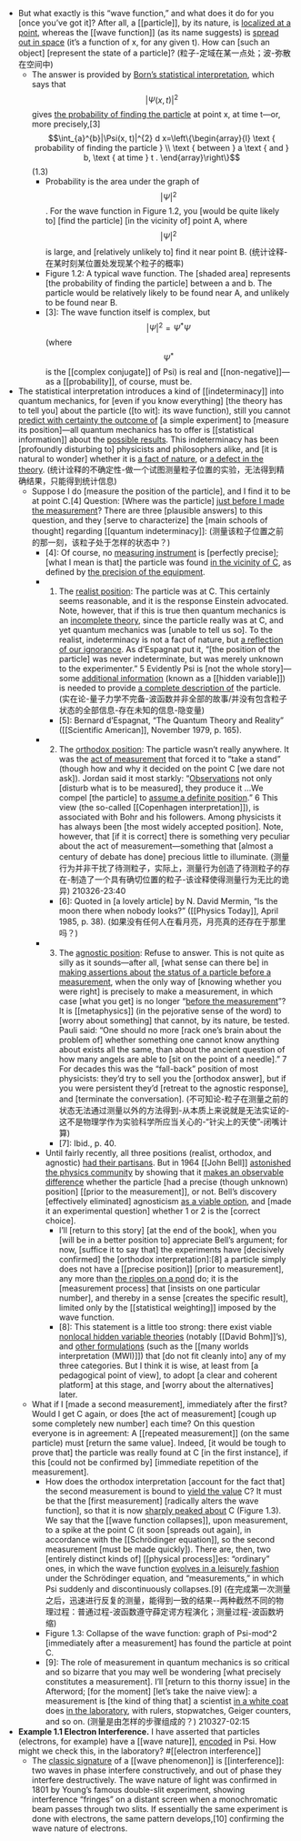 - But what exactly is this “wave function,” and what does it do for you [once you’ve got it]? After all, a [[particle]], by its nature, is [localized at a point](((KBbEwRz19))), whereas the [[wave function]] (as its name suggests) is [spread out in space](((aBIZxAxoS))) (it’s a function of x, for any given t). How can [such an object] [represent the state of a particle]? 
(粒子-定域在某一点处；波-弥散在空间中)
    - The answer is provided by [Born’s statistical interpretation](((joccgnQKd))), which says that $$|\Psi(x, t)|^{2}$$ gives [the probability of finding the particle](((2Gz8Gv0ID))) at point x, at time t—or, more precisely,[3]
$$\int_{a}^{b}|\Psi(x, t)|^{2} d x=\left\{\begin{array}{l}
\text { probability of finding the particle } \\
\text { between } a \text { and } b, \text { at time } t .
\end{array}\right\}$$   (1.3)
        - Probability is the area under the graph of $$\left| \Psi \right|^2$$. For the wave function in Figure 1.2, you [would be quite likely to] [find the particle] [in the vicinity of] point A, where $$\left| \Psi \right|^2$$ is large, and [relatively unlikely to] find it near point B.
(统计诠释-在某时刻某位置处发现某个粒子的概率)
        - Figure 1.2: A typical wave function. The [shaded area] represents [the probability of finding the particle] between a and b. The particle would be relatively likely to be found near A, and unlikely to be found near B.
        - [3]: The wave function itself is complex, but $$|\Psi|^{2}=\Psi^{*} \Psi$$ (where $$\Psi^{*}$$ is the [[complex conjugate]] of Psi) is real and [[non-negative]]—as a [[probability]], of course, must be.
- The statistical interpretation introduces a kind of [[indeterminacy]] into quantum mechanics, for [even if you know everything] [the theory has to tell you] about the particle ([to wit]: its wave function), still you cannot [predict with certainty the outcome of](((6O-IHp5rV))) [a simple experiment] to [measure its position]—all quantum mechanics has to offer is [[statistical information]] about the [possible results](((WdihjFgAT))). This indeterminacy has been [profoundly disturbing to] physicists and philosophers alike, and [it is natural to wonder] whether it is [a fact of nature](((7X4NWl-7H))), or [a defect in the theory](((I_fnobNL0))).
(统计诠释的不确定性-做一个试图测量粒子位置的实验，无法得到精确结果，只能得到统计信息)
    - Suppose I do [measure the position of the particle], and I find it to be at point C.[4] Question: [Where was the particle] [just before I made the measurement]([[measurement]])? There are three [plausible answers] to this question, and they [serve to characterize] the [main schools of thought] regarding [[quantum indeterminacy]]:
(测量该粒子位置之前的那一刻，该粒子处于怎样的状态中？)
        - [4]: Of course, no [measuring instrument](((3W6FSWE8f))) is [perfectly precise]; [what I mean is that] the particle was found [in the vicinity of C](((kTwovmWPF))), as defined by [the precision of the equipment](((-uZTFXP7L))).
        - 1. The [realist position](((MnoCv7_Fa))): The particle was at C. This certainly seems reasonable, and it is the response Einstein advocated. Note, however, that if this is true then quantum mechanics is an [incomplete theory](((wrJSwlmNX))), since the particle really was at C, and yet quantum mechanics was [unable to tell us so]. To the realist, indeterminacy is not a fact of nature, but [a reflection of our ignorance](((M0dt1T8uL))). As d’Espagnat put it, “[the position of the particle] was never indeterminate, but was merely unknown to the experimenter.” 5 Evidently Psi is [not the whole story]—some [additional information](((VQ3voDMAQ))) (known as a [[hidden variable]]) is needed to provide [a complete description of](((-opJOGgrc))) the particle.
(实在论-量子力学不完备-波函数并非全部的故事/并没有包含粒子状态的全部信息-存在未知的信息-隐变量)
            - [5]: Bernard d’Espagnat, “The Quantum Theory and Reality” ([[Scientific American]], November 1979, p. 165).
        - 2. The [orthodox position](((RPNj94Yzk))): The particle wasn’t really anywhere. It was the [act of measurement](((PWhrQgNB_))) that forced it to “take a stand” (though how and why it decided on the point C [we dare not ask]). Jordan said it most starkly: “[Observations]([[observation]]) not only [disturb what is to be measured], they produce it …We compel [the particle] to [assume a definite position](((ZWHgXWfJq))).” 6 This view (the so-called [[Copenhagen interpretation]]), is associated with Bohr and his followers. Among physicists it has always been [the most widely accepted position]. Note, however, that [if it is correct] there is something very peculiar about the act of measurement—something that [almost a century of debate has done] precious little to illuminate.
(测量行为并非干扰了待测粒子，实际上，测量行为创造了待测粒子的存在-制造了一个具有确切位置的粒子-该诠释使得测量行为无比的诡异)
210326-23:40
            - [6]: Quoted in [a lovely article] by N. David Mermin, “Is the moon there when nobody looks?” ([[Physics Today]], April 1985, p. 38).
(如果没有任何人在看月亮，月亮真的还存在于那里吗？)
        - 3. The [agnostic position](((4q4agegF2))): Refuse to answer. This is not quite as silly as it sounds—after all, [what sense can there be] in [making assertions about](((fGzjRrPPx))) [the status of a particle before a measurement](((VfbAh1l6c))), when the only way of [knowing whether you were right] is precisely to make a measurement, in which case [what you get] is no longer “[before the measurement](((5U7xorh2b)))”? It is [[metaphysics]] (in the pejorative sense of the word) to [worry about something] that cannot, by its nature, be tested. Pauli said: “One should no more [rack one’s brain about the problem of] whether something one cannot know anything about exists all the same, than about the ancient question of how many angels are able to [sit on the point of a needle].” 7 For decades this was the “fall-back” position of most physicists: they’d try to sell you the [orthodox answer], but if you were persistent they’d [retreat to the agnostic response], and [terminate the conversation].
(不可知论-粒子在测量之前的状态无法通过测量以外的方法得到-从本质上来说就是无法实证的-这不是物理学作为实验科学所应当关心的-“针尖上的天使”-闭嘴计算)
            - [7]: Ibid., p. 40.
        - Until fairly recently, all three positions (realist, orthodox, and agnostic) [had their partisans](((vKQxUIqFL))). But in 1964 [[John Bell]] [astonished the physics community](((jlj2No37R))) by showing that it [makes an observable difference](((pPTDBTVQu))) whether the particle [had a precise (though unknown) position] [[prior to the measurement]], or not. Bell’s discovery [effectively eliminated] agnosticism [as a viable option](((u93PW58OQ))), and [made it an experimental question] whether 1 or 2 is the [correct choice]. 
            - I’ll [return to this story] [at the end of the book], when you [will be in a better position to] appreciate Bell’s argument; for now, [suffice it to say that] the experiments have [decisively confirmed] the [orthodox interpretation]:[8] a particle simply does not have a [[precise position]] [prior to measurement], any more than [the ripples on a pond](((94wpYdlhI))) do; it is the [measurement process] that [insists on one particular number], and thereby in a sense [creates the specific result], limited only by the [[statistical weighting]] imposed by the wave function.
            - [8]: This statement is a little too strong: there exist viable [nonlocal hidden variable theories](((bZZht88w8))) (notably [[David Bohm]]’s), and [other formulations](((GM_LCG6G0))) (such as the [[many worlds interpretation (MWI)]]) that [do not fit cleanly into] any of my three categories. But I think it is wise, at least from [a pedagogical point of view], to adopt [a clear and coherent platform] at this stage, and [worry about the alternatives] later.
    - What if I [made a second measurement], immediately after the first? Would I get C again, or does [the act of measurement] [cough up some completely new number] each time? On this question everyone is in agreement: A [[repeated measurement]] (on the same particle) must [return the same value]. Indeed, [it would be tough to prove that] the particle was really found at C [in the first instance], if this [could not be confirmed by] [immediate repetition of the measurement]. 
        - How does the orthodox interpretation [account for the fact that] the second measurement is bound to [yield the value](((0R9WorUdA))) C? It must be that the [first measurement] [radically alters the wave function], so that it is now [sharply peaked about](((cZPSJm-s7))) C (Figure 1.3). We say that the [[wave function collapses]], upon measurement, to a spike at the point C (it soon [spreads out again], in accordance with the [[Schrödinger equation]], so the second measurement [must be made quickly]). There are, then, two [entirely distinct kinds of] [[physical process]]es: “ordinary” ones, in which the wave function [evolves in a leisurely fashion](((GwS2LcvkZ))) under the Schrödinger equation, and “measurements,” in which Psi suddenly and discontinuously collapses.[9]
(在完成第一次测量之后，迅速进行反复的测量，能得到一致的结果--两种截然不同的物理过程：普通过程-波函数遵守薛定谔方程演化；测量过程-波函数坍缩)
        - Figure 1.3: Collapse of the wave function: graph of Psi-mod^2 [immediately after a measurement] has found the particle at point C.
        - [9]: The role of measurement in quantum mechanics is so critical and so bizarre that you may well be wondering [what precisely constitutes a measurement]. I’ll [return to this thorny issue] in the Afterword; [for the moment] [let’s take the naive view]: a measurement is [the kind of thing that] a scientist [in a white coat](((MbHWnPehw))) does [in the laboratory](((EDMeg2W6x))), with rulers, stopwatches, Geiger counters, and so on.
(测量是由怎样的步骤组成的？)
210327-02:15
- **Example 1.1
Electron Interference.** I have asserted that particles (electrons, for example) have a [[wave nature]], [encoded](((AJ_J-wmTJ))) in Psi. How might we check this, in the laboratory? #[[electron interference]]
    - The [classic signature](((qQjPYFN_T))) of a [[wave phenomenon]] is [[interference]]: two waves in phase interfere constructively, and out of phase they interfere destructively. The wave nature of light was confirmed in 1801 by Young’s famous double-slit experiment, showing interference “fringes” on a distant screen when a monochromatic beam passes through two slits. If essentially the same experiment is done with electrons, the same pattern develops,[10] confirming the wave nature of electrons.
